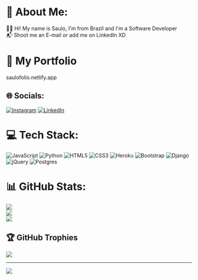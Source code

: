 # 💫 About Me:
👨‍💻 Hi! My name is Saulo, I'm from Brazil and I'm a Software Developer<br>📬 Shoot me an E-mail or add me on LinkedIn XD


# 🦾 My Portfolio
saulofolio.netlify.app

## 🌐 Socials:
[![Instagram](https://img.shields.io/badge/Instagram-%23E4405F.svg?logo=Instagram&logoColor=white)](https://instagram.com/@ssaullo.filho) [![LinkedIn](https://img.shields.io/badge/LinkedIn-%230077B5.svg?logo=linkedin&logoColor=white)](https://linkedin.com/in/saulo-santana21) 

# 💻 Tech Stack:
![JavaScript](https://img.shields.io/badge/javascript-%23323330.svg?style=plastic&logo=javascript&logoColor=%23F7DF1E) ![Python](https://img.shields.io/badge/python-3670A0?style=plastic&logo=python&logoColor=ffdd54) ![HTML5](https://img.shields.io/badge/html5-%23E34F26.svg?style=plastic&logo=html5&logoColor=white) ![CSS3](https://img.shields.io/badge/css3-%231572B6.svg?style=plastic&logo=css3&logoColor=white) ![Heroku](https://img.shields.io/badge/heroku-%23430098.svg?style=plastic&logo=heroku&logoColor=white) ![Bootstrap](https://img.shields.io/badge/bootstrap-%23563D7C.svg?style=plastic&logo=bootstrap&logoColor=white) ![Django](https://img.shields.io/badge/django-%23092E20.svg?style=plastic&logo=django&logoColor=white) ![jQuery](https://img.shields.io/badge/jquery-%230769AD.svg?style=plastic&logo=jquery&logoColor=white) ![Postgres](https://img.shields.io/badge/postgres-%23316192.svg?style=plastic&logo=postgresql&logoColor=white)
# 📊 GitHub Stats:
![](https://github-readme-stats.vercel.app/api?username=Sauleras&theme=dark&hide_border=false&include_all_commits=false&count_private=false)<br/>
![](https://github-readme-streak-stats.herokuapp.com/?user=Sauleras&theme=dark&hide_border=false)<br/>
![](https://github-readme-stats.vercel.app/api/top-langs/?username=Sauleras&theme=dark&hide_border=false&include_all_commits=false&count_private=false&layout=compact)

## 🏆 GitHub Trophies
![](https://github-profile-trophy.vercel.app/?username=Sauleras&theme=radical&no-frame=false&no-bg=true&margin-w=4)

---
[![](https://visitcount.itsvg.in/api?id=Sauleras&icon=0&color=0)](https://visitcount.itsvg.in)
